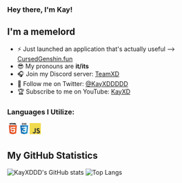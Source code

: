 ### Hey there, I'm Kay!
## I'm a memelord

- ⚡ Just launched an application that's actually useful --> [CursedGenshin.fun](http://cursedgenshin.fun)
- 😎 My pronouns are **it/its**
- 🎧 Join my Discord server: [TeamXD](https://dsc.gg/kayxd)
- 🐤 Follow me on Twitter: [@KayXDDDDD](https://twitter.com/KayXDDDDD)
- 🏆 Subscribe to me on YouTube: [KayXD](https://www.youtube.com/channel/UCc0RN6SPAmQ9F-HOg3sQULg)


### Languages I Utilize:
<img align="left" alt="HTML5" width="26px" src="https://raw.githubusercontent.com/github/explore/80688e429a7d4ef2fca1e82350fe8e3517d3494d/topics/html/html.png" />
<img align="left" alt="CSS3" width="26px" src="https://raw.githubusercontent.com/github/explore/80688e429a7d4ef2fca1e82350fe8e3517d3494d/topics/css/css.png" />
<img align="left" alt="JavaScript" width="26px" src="https://raw.githubusercontent.com/github/explore/80688e429a7d4ef2fca1e82350fe8e3517d3494d/topics/javascript/javascript.png" />

<br />
<br />

## My GitHub Statistics
![KayXDDD's GitHub stats](https://github-readme-stats.vercel.app/api?username=KayXDDD&show_icons=true&theme=great-gatsby)
![Top Langs](https://github-readme-stats.vercel.app/api/top-langs/?username=KayXDDD&hide=TeX&layout=compact&bg_color=30,FFAE00,FFC039&title_color=000000&text_color=000000)
